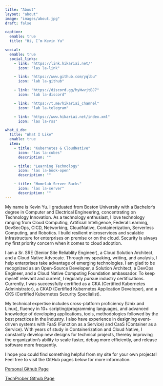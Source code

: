 ```yaml
---
title: "About"
layout: "about"
image: "images/about.jpg"
draft: false

caption:
  enable: true
  title: "Hi, I’m Kevin Yu"

social:
  enable: true
  social_links:
    - link: "https://link.hikariai.net/"
      icon: "las la-link"

    - link: "https://www.github.com/yqlbu"
      icon: "lab la-github"

    - link: "https://discord.gg/hyNwvjtBJ7"
      icon: "lab la-discord"

    - link: "https://t.me/hikariai_channel"
      icon: "lab la-telegram"

    - link: "https://www.hikariai.net/index.xml"
      icon: "las la-rss"

what_i_do:
  title: "What I Like"
  enable: true
  item:
    - title: "Kubernetes & CloudNative"
      icon: "las la-cubes"
      description: ""

    - title: "Learning Technology"
      icon: "las la-book-open"
      description: ""

    - title: "Homelab Server Racks"
      icon: "las la-server"
      description: ""
---
```


My name is Kevin Yu. I graduated from Boston University with a Bachelor’s degree in Computer and Electrical Engineering, concentrating on Technology Innovation. As a technology enthusiast, I love technology ranging from Cloud Computing, Artificial Intelligence, Federal Learning, DevSecOps, CICD, Networking, CloudNative, Containerization, Serverless Computing, and Robotics. I build resilient microservices and scalable infrastructure for enterprises on premise or on the cloud. Security is always my first priority concern when it comes to cloud adoption.

I am a Sr. SRE (Senior Site Reliablity Engineer), a Cloud Solution Architect, and a Cloud Native Advocate. Through my speaking, writing, and analysis, I help enterprises take advantage of emerging technologies. I am glad to be recognized as an Open-Source Developer, a Solution Architect, a DevOps Engineer, and a Cloud Native Computing Foundation ambassador. To keep myself relevant and current, I regularly pursue industry certifications. Currently, I was successfully certified as a CKA (Certified Kubernetes Administrator), a CKAD (Certified Kubernetes Application Developer), and a CKS (Certified Kubernetes Security Speclialist).

My technical expertise includes cross-platform proficiency (Unix and Linux), fluency in 10+ scripting/programming languages, and advanced knowledge of developing applications, tools, methodologies followed by the best practices in the industry. I also have experience in designing event-driven systems with FaaS (Function as a Service) and CaaS (Container as a Service). With years of study in Containerization and Cloud Native, I constantly develop new designs for technical projects, thereby improving the organization’s ability to scale faster, debug more efficiently, and release software more frequently.

I hope you could find something helpful from my site for your own projects! Feel free to visit the GitHub pages below for more information.

[Personal Github Page](https://github.com/yqlbu)

[TechProber Github Page](https://github.com/TechProber/)
